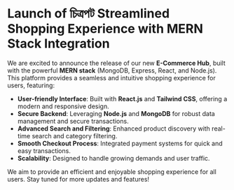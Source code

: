 # Launch of চিত্রপট Streamlined Shopping Experience with MERN Stack Integration

We are excited to announce the release of our new **E-Commerce Hub**, built with the powerful **MERN stack** (MongoDB, Express, React, and Node.js). This platform provides a seamless and intuitive shopping experience for users, featuring:

- **User-friendly Interface**: Built with **React.js** and **Tailwind CSS**, offering a modern and responsive design.
- **Secure Backend**: Leveraging **Node.js** and **MongoDB** for robust data management and secure transactions.
- **Advanced Search and Filtering**: Enhanced product discovery with real-time search and category filtering.
- **Smooth Checkout Process**: Integrated payment systems for quick and easy transactions.
- **Scalability**: Designed to handle growing demands and user traffic.

We aim to provide an efficient and enjoyable shopping experience for all users. Stay tuned for more updates and features!
